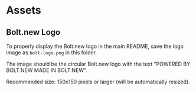 # Assets

## Bolt.new Logo

To properly display the Bolt.new logo in the main README, save the logo image as `bolt-logo.png` in this folder.

The image should be the circular Bolt.new logo with the text "POWERED BY BOLT.NEW MADE IN BOLT.NEW".

Recommended size: 150x150 pixels or larger (will be automatically resized). 